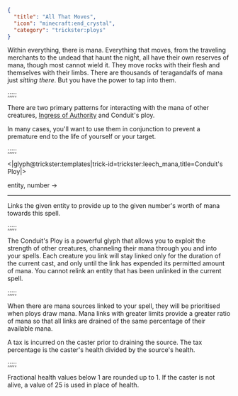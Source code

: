 ```json
{
  "title": "All That Moves",
  "icon": "minecraft:end_crystal",
  "category": "trickster:ploys"
}
```

Within everything, there is mana. 
Everything that moves, from the traveling merchants to the undead that haunt the night, 
all have their own reserves of mana, though most cannot wield it. They move rocks with their flesh 
and themselves with their limbs. There are thousands of teragandalfs of mana just *sitting there*. 
But you have the power to tap into them.

;;;;;

There are two primary patterns for interacting with the mana of other creatures,
[Ingress of Authority](^trickster:delusions_ingresses/entity#13) and Conduit's ploy.


In many cases, you'll want to use them in conjunction to prevent a premature end to the life of yourself or your target.

;;;;;

<|glyph@trickster:templates|trick-id=trickster:leech_mana,title=Conduit's Ploy|>

entity, number ->

---

Links the given entity to provide up to the given number's worth of mana towards this spell.

;;;;;

The Conduit's Ploy is a powerful glyph that allows you to exploit the strength of other creatures, 
channeling their mana through you and into your spells.
Each creature you link will stay linked only for the duration of the current cast,
and only until the link has expended its permitted amount of mana. 
You cannot relink an entity that has been unlinked in the current spell.

;;;;;

When there are mana sources linked to your spell, they will be prioritised when ploys draw mana. 
Mana links with greater limits provide a greater ratio of mana so that all links are drained of the same percentage of their available mana. 


A tax is incurred on the caster prior to draining the source. 
The tax percentage is the caster's health divided by the source's health. 

;;;;;

Fractional health values below 1 are rounded up to 1.
If the caster is not alive, a value of 25 is used in place of health.

